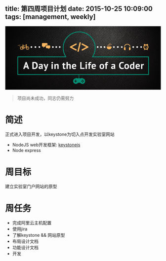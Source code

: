 title: 第四周项目计划
date: 2015-10-25 10:09:00
tags: [management, weekly]
---
![Web开发](/img/a-day-in-the-life.jpg) 
>项目尚未成功，同志仍需努力

# 简述
正式进入项目开发，以keystone为切入点开发实验室网站
- NodeJS web开发框架: [keystonejs](http://keystonejs.com/)
- Node express

# 周目标
建立实验室门户网站的原型

# 周任务
- 完成阿里云主机配置
- 使用jira
- 了解keystone && 网站原型
- 布局设计文档
- 功能设计文档
- 开发